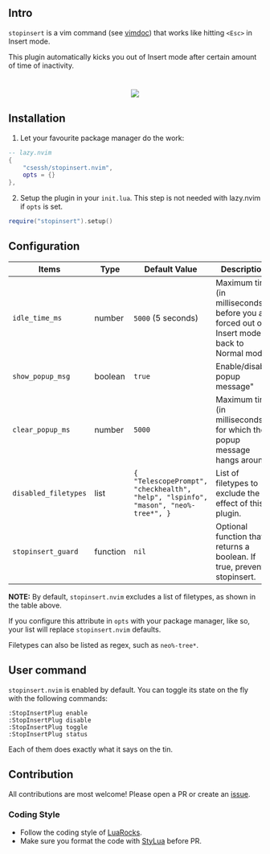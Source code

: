 ## Intro

`stopinsert` is a vim command (see [vimdoc](https://vimdoc.sourceforge.net/htmldoc/insert.html)) that works like hitting `<Esc>` in Insert mode.

This plugin automatically kicks you out of Insert mode after certain amount of time of inactivity.

<!-- panvimdoc-ignore-start -->
<h1 align="center">
    <a href="https://dotfyle.com/plugins/csessh/stopinsert.nvim">
        <img src="https://dotfyle.com/plugins/csessh/stopinsert.nvim/shield?style=for-the-badge" />
    </a>
</h1>
<!-- panvimdoc-ignore-end -->

## Installation

1. Let your favourite package manager do the work:

```lua
-- lazy.nvim
{
    "csessh/stopinsert.nvim",
    opts = {}
},
```

2. Setup the plugin in your `init.lua`. This step is not needed with lazy.nvim if `opts` is set.

```lua
require("stopinsert").setup()
```

## Configuration

| Items                 | Type      | Default Value      | Description    |
| --------------------- | --------- | ------------------ | -------------- |
| `idle_time_ms`        | number    | `5000` (5 seconds) | Maximum time (in milliseconds) before you are forced out of Insert mode back to Normal mode. |
| `show_popup_msg`      | boolean   | `true`            | Enable/disable popup message" |
| `clear_popup_ms`      | number   | `5000`            | Maximum time (in milliseconds) for which the popup message hangs around |
| `disabled_filetypes`  | list     | `{ "TelescopePrompt", "checkhealth", "help", "lspinfo", "mason", "neo%-tree*", }` | List of filetypes to exclude the effect of this plugin. |
| `stopinsert_guard` | function | `nil` | Optional function that returns a boolean. If true, prevents stopinsert. |

**NOTE:**
By default, `stopinsert.nvim` excludes a list of filetypes, as shown in the table above.

If you configure this attribute in `opts` with your package manager, like so, your list will replace `stopinsert.nvim` defaults.

Filetypes can also be listed as regex, such as `neo%-tree*`.

## User command

`stopinsert.nvim` is enabled by default. You can toggle its state on the fly with the following commands:

```
:StopInsertPlug enable
:StopInsertPlug disable
:StopInsertPlug toggle
:StopInsertPlug status
```

Each of them does exactly what it says on the tin.

## Contribution

All contributions are most welcome! Please open a PR or create an [issue](https://github.com/csessh/stopinsert.nvim/issues).

### Coding Style

- Follow the coding style of [LuaRocks](https://github.com/luarocks/lua-style-guide).
- Make sure you format the code with [StyLua](https://github.com/JohnnyMorganz/StyLua) before PR.
